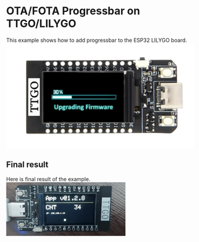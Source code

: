 # OTA/FOTA Progressbar on TTGO/LILYGO
This example shows how to add progressbar to the ESP32 LILYGO board.  
![ESP32 Working OTA Progress](img/ex02-esp32-SimpleConfig-img2.png)  
## Final result
Here is final result of the example.    
![ESP32 Working OTA Progress](img/ex02-esp32-SimpleConfig-img1.gif)  